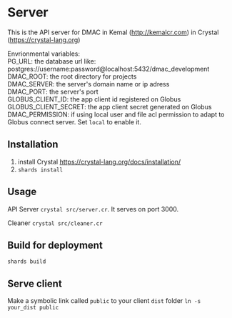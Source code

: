 # Server
This is the API server for DMAC in Kemal (http://kemalcr.com) in Crystal (https://crystal-lang.org)

Envrionmental variables:  
PG_URL: the database url like: postgres://username:password@localhost:5432/dmac_development  
DMAC_ROOT: the root directory for projects  
DMAC_SERVER: the server's domain name or ip adress  
DMAC_PORT: the server's port  
GLOBUS_CLIENT_ID: the app client id registered on Globus   
GLOBUS_CLIENT_SECRET: the app client secret generated on Globus   
DMAC_PERMISSION: if using local user and file acl permission to adapt to Globus connect server. Set `local` to enable it.

## Installation
1. install Crystal https://crystal-lang.org/docs/installation/
2. `shards install`

## Usage
API Server `crystal src/server.cr`. It serves on port 3000.

Cleaner `crystal src/cleaner.cr`

## Build for deployment
`shards build`

## Serve client
Make a symbolic link called `public` to your client `dist` folder `ln -s your_dist public`

